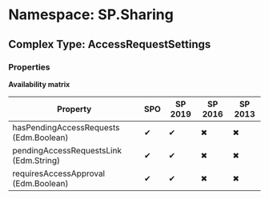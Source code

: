 # Namespace: SP.Sharing

## Complex Type: AccessRequestSettings

### Properties

**Availability matrix**

Property | SPO | SP 2019 | SP 2016 | SP 2013
----------|-----|---------|---------|--------
hasPendingAccessRequests (Edm.Boolean) | ✔ | ✔ | ✖ | ✖
pendingAccessRequestsLink (Edm.String) | ✔ | ✔ | ✖ | ✖
requiresAccessApproval (Edm.Boolean) | ✔ | ✔ | ✖ | ✖
